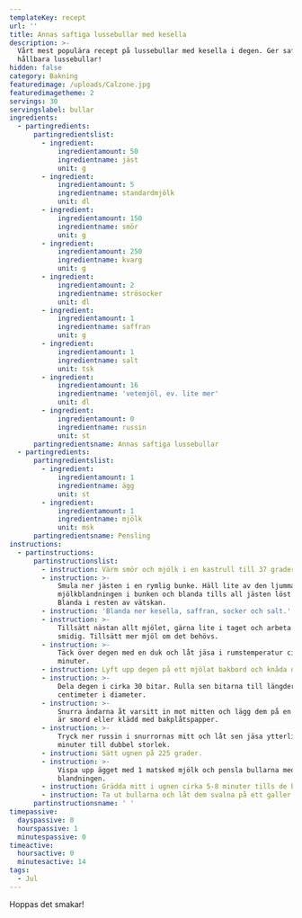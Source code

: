 ```yaml
---
templateKey: recept
url: ''
title: Annas saftiga lussebullar med kesella
description: >-
  Vårt mest populära recept på lussebullar med kesella i degen. Ger saftiga och
  hållbara lussebullar!
hidden: false
category: Bakning
featuredimage: /uploads/Calzone.jpg
featuredimagetheme: 2
servings: 30
servingslabel: bullar
ingredients:
  - partingredients:
      partingredientslist:
        - ingredient:
            ingredientamount: 50
            ingredientname: jäst
            unit: g
        - ingredient:
            ingredientamount: 5
            ingredientname: standardmjölk
            unit: dl
        - ingredient:
            ingredientamount: 150
            ingredientname: smör
            unit: g
        - ingredient:
            ingredientamount: 250
            ingredientname: kvarg
            unit: g
        - ingredient:
            ingredientamount: 2
            ingredientname: strösocker
            unit: dl
        - ingredient:
            ingredientamount: 1
            ingredientname: saffran
            unit: g
        - ingredient:
            ingredientamount: 1
            ingredientname: salt
            unit: tsk
        - ingredient:
            ingredientamount: 16
            ingredientname: 'vetemjöl, ev. lite mer'
            unit: dl
        - ingredient:
            ingredientamount: 0
            ingredientname: russin
            unit: st
      partingredientsname: Annas saftiga lussebullar
  - partingredients:
      partingredientslist:
        - ingredient:
            ingredientamount: 1
            ingredientname: ägg
            unit: st
        - ingredient:
            ingredientamount: 1
            ingredientname: mjölk
            unit: msk
      partingredientsname: Pensling
instructions:
  - partinstructions:
      partinstructionslist:
        - instruction: Värm smör och mjölk i en kastrull till 37 grader (fingervarmt).
        - instruction: >-
            Smula ner jästen i en rymlig bunke. Häll lite av den ljumma
            mjölkblandningen i bunken och blanda tills all jästen löst sig.
            Blanda i resten av vätskan.
        - instruction: 'Blanda ner kesella, saffran, socker och salt.'
        - instruction: >-
            Tillsätt nästan allt mjölet, gärna lite i taget och arbeta degen
            smidig. Tillsätt mer mjöl om det behövs.
        - instruction: >-
            Täck över degen med en duk och låt jäsa i rumstemperatur cirka 60
            minuter.
        - instruction: Lyft upp degen på ett mjölat bakbord och knåda den några minuter.
        - instruction: >-
            Dela degen i cirka 30 bitar. Rulla sen bitarna till längder, cirka 2
            centimeter i diameter.
        - instruction: >-
            Snurra ändarna åt varsitt in mot mitten och lägg dem på en plåt som
            är smord eller klädd med bakplåtspapper.
        - instruction: >-
            Tryck ner russin i snurrornas mitt och låt sen jäsa ytterligare 45
            minuter till dubbel storlek.
        - instruction: Sätt ugnen på 225 grader.
        - instruction: >-
            Vispa upp ägget med 1 matsked mjölk och pensla bullarna med
            blandningen.
        - instruction: Grädda mitt i ugnen cirka 5-8 minuter tills de blivit gyllenbruna.
        - instruction: Ta ut bullarna och låt dem svalna på ett galler.
      partinstructionsname: ' '
timepassive:
  dayspassive: 0
  hourspassive: 1
  minutespassive: 0
timeactive:
  hoursactive: 0
  minutesactive: 14
tags:
  - Jul
---
```

Hoppas det smakar!
